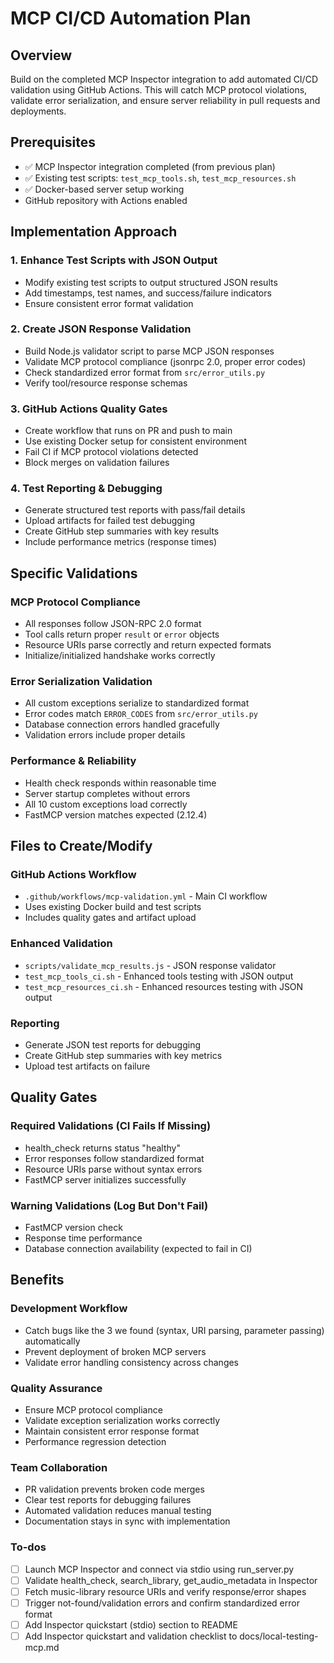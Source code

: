 <!-- 27b9ff2f-762f-49d4-9324-d888bd6d70d0 9ba946d5-4e9e-46c6-9196-ffa975d35408 -->
# MCP CI/CD Automation Plan

## Overview

Build on the completed MCP Inspector integration to add automated CI/CD validation using GitHub Actions. This will catch MCP protocol violations, validate error serialization, and ensure server reliability in pull requests and deployments.

## Prerequisites

- ✅ MCP Inspector integration completed (from previous plan)
- ✅ Existing test scripts: `test_mcp_tools.sh`, `test_mcp_resources.sh`
- ✅ Docker-based server setup working
- GitHub repository with Actions enabled

## Implementation Approach

### 1. Enhance Test Scripts with JSON Output

- Modify existing test scripts to output structured JSON results
- Add timestamps, test names, and success/failure indicators
- Ensure consistent error format validation

### 2. Create JSON Response Validation

- Build Node.js validator script to parse MCP JSON responses
- Validate MCP protocol compliance (jsonrpc 2.0, proper error codes)
- Check standardized error format from `src/error_utils.py`
- Verify tool/resource response schemas

### 3. GitHub Actions Quality Gates

- Create workflow that runs on PR and push to main
- Use existing Docker setup for consistent environment
- Fail CI if MCP protocol violations detected
- Block merges on validation failures

### 4. Test Reporting & Debugging

- Generate structured test reports with pass/fail details
- Upload artifacts for failed test debugging
- Create GitHub step summaries with key results
- Include performance metrics (response times)

## Specific Validations

### MCP Protocol Compliance

- All responses follow JSON-RPC 2.0 format
- Tool calls return proper `result` or `error` objects
- Resource URIs parse correctly and return expected formats
- Initialize/initialized handshake works correctly

### Error Serialization Validation

- All custom exceptions serialize to standardized format
- Error codes match `ERROR_CODES` from `src/error_utils.py`
- Database connection errors handled gracefully
- Validation errors include proper details

### Performance & Reliability

- Health check responds within reasonable time
- Server startup completes without errors
- All 10 custom exceptions load correctly
- FastMCP version matches expected (2.12.4)

## Files to Create/Modify

### GitHub Actions Workflow

- `.github/workflows/mcp-validation.yml` - Main CI workflow
- Uses existing Docker build and test scripts
- Includes quality gates and artifact upload

### Enhanced Validation

- `scripts/validate_mcp_results.js` - JSON response validator
- `test_mcp_tools_ci.sh` - Enhanced tools testing with JSON output
- `test_mcp_resources_ci.sh` - Enhanced resources testing with JSON output

### Reporting

- Generate JSON test reports for debugging
- Create GitHub step summaries with key metrics
- Upload test artifacts on failure

## Quality Gates

### Required Validations (CI Fails If Missing)

- health_check returns status "healthy"
- Error responses follow standardized format
- Resource URIs parse without syntax errors
- FastMCP server initializes successfully

### Warning Validations (Log But Don't Fail)

- FastMCP version check
- Response time performance
- Database connection availability (expected to fail in CI)

## Benefits

### Development Workflow

- Catch bugs like the 3 we found (syntax, URI parsing, parameter passing) automatically
- Prevent deployment of broken MCP servers
- Validate error handling consistency across changes

### Quality Assurance

- Ensure MCP protocol compliance
- Validate exception serialization works correctly
- Maintain consistent error response format
- Performance regression detection

### Team Collaboration

- PR validation prevents broken code merges
- Clear test reports for debugging failures
- Automated validation reduces manual testing
- Documentation stays in sync with implementation

### To-dos

- [ ] Launch MCP Inspector and connect via stdio using run_server.py
- [ ] Validate health_check, search_library, get_audio_metadata in Inspector
- [ ] Fetch music-library resource URIs and verify response/error shapes
- [ ] Trigger not-found/validation errors and confirm standardized error format
- [ ] Add Inspector quickstart (stdio) section to README
- [ ] Add Inspector quickstart and validation checklist to docs/local-testing-mcp.md
